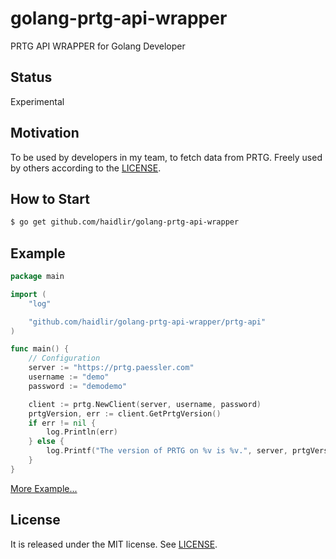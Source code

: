 # golang-prtg-api-wrapper
PRTG API WRAPPER for Golang Developer

## Status
Experimental

## Motivation
To be used by developers in my team, to fetch data from PRTG.
Freely used by others according to the [LICENSE](https://github.com/haidlir/golang-prtg-api-wrapper/blob/master/LICENSE).

## How to Start
```bash
$ go get github.com/haidlir/golang-prtg-api-wrapper
```

## Example
```go
package main

import (
	"log"

	"github.com/haidlir/golang-prtg-api-wrapper/prtg-api"
)

func main() {
	// Configuration
	server := "https://prtg.paessler.com"
	username := "demo"
	password := "demodemo"

	client := prtg.NewClient(server, username, password)
	prtgVersion, err := client.GetPrtgVersion()
	if err != nil {
		log.Println(err)
	} else {
		log.Printf("The version of PRTG on %v is %v.", server, prtgVersion)
	}
}
```
[More Example...](https://github.com/haidlir/golang-prtg-api-wrapper/tree/master/example)

## License
It is released under the MIT license. See
[LICENSE](https://github.com/haidlir/golang-prtg-api-wrapper/blob/master/LICENSE).
